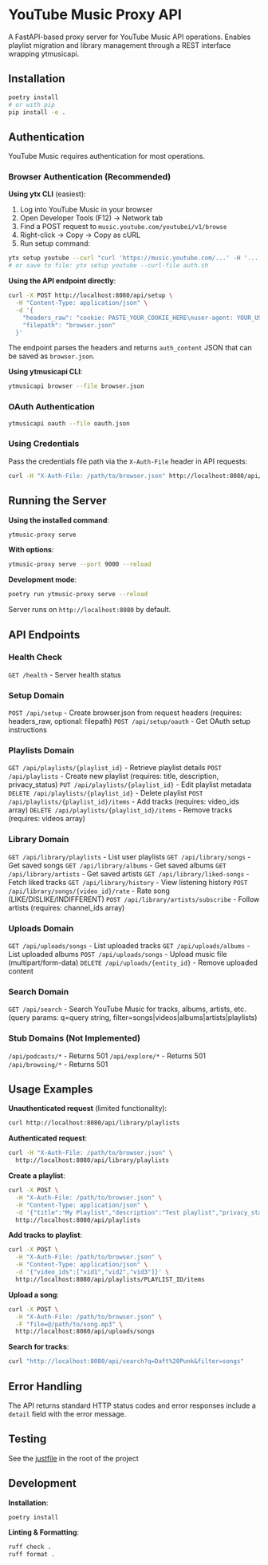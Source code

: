 # YouTube Music Proxy API

A FastAPI-based proxy server for YouTube Music API operations. Enables playlist migration and library management through a REST interface wrapping ytmusicapi.

## Installation

```bash
poetry install
# or with pip
pip install -e .
```

## Authentication

YouTube Music requires authentication for most operations.

### Browser Authentication (Recommended)

__Using ytx CLI__ (easiest):

1. Log into YouTube Music in your browser
2. Open Developer Tools (F12) → Network tab
3. Find a POST request to `music.youtube.com/youtubei/v1/browse`
4. Right-click → Copy → Copy as cURL
5. Run setup command:

```bash
ytx setup youtube --curl "curl 'https://music.youtube.com/...' -H '...'"
# or save to file: ytx setup youtube --curl-file auth.sh
```

__Using the API endpoint directly__:

```bash
curl -X POST http://localhost:8080/api/setup \
  -H "Content-Type: application/json" \
  -d '{
    "headers_raw": "cookie: PASTE_YOUR_COOKIE_HERE\nuser-agent: YOUR_USER_AGENT",
    "filepath": "browser.json"
  }'
```

The endpoint parses the headers and returns `auth_content` JSON that can be saved as `browser.json`.

__Using ytmusicapi CLI__:

```bash
ytmusicapi browser --file browser.json
```

### OAuth Authentication

```bash
ytmusicapi oauth --file oauth.json
```

### Using Credentials

Pass the credentials file path via the `X-Auth-File` header in API requests:

```bash
curl -H "X-Auth-File: /path/to/browser.json" http://localhost:8080/api/library/playlists
```

## Running the Server

__Using the installed command__:

```bash
ytmusic-proxy serve
```

__With options__:

```bash
ytmusic-proxy serve --port 9000 --reload
```

__Development mode__:

```bash
poetry run ytmusic-proxy serve --reload
```

Server runs on `http://localhost:8080` by default.

## API Endpoints

### Health Check

`GET /health` - Server health status

### Setup Domain

`POST /api/setup` - Create browser.json from request headers (requires: headers_raw, optional: filepath)
`POST /api/setup/oauth` - Get OAuth setup instructions

### Playlists Domain

`GET /api/playlists/{playlist_id}` - Retrieve playlist details
`POST /api/playlists` - Create new playlist (requires: title, description, privacy_status)
`PUT /api/playlists/{playlist_id}` - Edit playlist metadata
`DELETE /api/playlists/{playlist_id}` - Delete playlist
`POST /api/playlists/{playlist_id}/items` - Add tracks (requires: video_ids array)
`DELETE /api/playlists/{playlist_id}/items` - Remove tracks (requires: videos array)

### Library Domain

`GET /api/library/playlists` - List user playlists
`GET /api/library/songs` - Get saved songs
`GET /api/library/albums` - Get saved albums
`GET /api/library/artists` - Get saved artists
`GET /api/library/liked-songs` - Fetch liked tracks
`GET /api/library/history` - View listening history
`POST /api/library/songs/{video_id}/rate` - Rate song (LIKE/DISLIKE/INDIFFERENT)
`POST /api/library/artists/subscribe` - Follow artists (requires: channel_ids array)

### Uploads Domain

`GET /api/uploads/songs` - List uploaded tracks
`GET /api/uploads/albums` - List uploaded albums
`POST /api/uploads/songs` - Upload music file (multipart/form-data)
`DELETE /api/uploads/{entity_id}` - Remove uploaded content

### Search Domain

`GET /api/search` - Search YouTube Music for tracks, albums, artists, etc. (query params: q=query string, filter=songs|videos|albums|artists|playlists)

### Stub Domains (Not Implemented)

`/api/podcasts/*` - Returns 501
`/api/explore/*` - Returns 501
`/api/browsing/*` - Returns 501

## Usage Examples

__Unauthenticated request__ (limited functionality):

```bash
curl http://localhost:8080/api/library/playlists
```

__Authenticated request__:

```bash
curl -H "X-Auth-File: /path/to/browser.json" \
  http://localhost:8080/api/library/playlists
```

__Create a playlist__:

```bash
curl -X POST \
  -H "X-Auth-File: /path/to/browser.json" \
  -H "Content-Type: application/json" \
  -d '{"title":"My Playlist","description":"Test playlist","privacy_status":"PRIVATE"}' \
  http://localhost:8080/api/playlists
```

__Add tracks to playlist__:

```bash
curl -X POST \
  -H "X-Auth-File: /path/to/browser.json" \
  -H "Content-Type: application/json" \
  -d '{"video_ids":["vid1","vid2","vid3"]}' \
  http://localhost:8080/api/playlists/PLAYLIST_ID/items
```

__Upload a song__:

```bash
curl -X POST \
  -H "X-Auth-File: /path/to/browser.json" \
  -F "file=@/path/to/song.mp3" \
  http://localhost:8080/api/uploads/songs
```

__Search for tracks__:

```bash
curl "http://localhost:8080/api/search?q=Daft%20Punk&filter=songs"
```

## Error Handling

The API returns standard HTTP status codes and error responses include a `detail` field with the error message.

## Testing

See the [justfile](../justfile) in the root of the project

## Development

__Installation__:

```bash
poetry install
```

__Linting & Formatting__:

```bash
ruff check .
ruff format .
```
